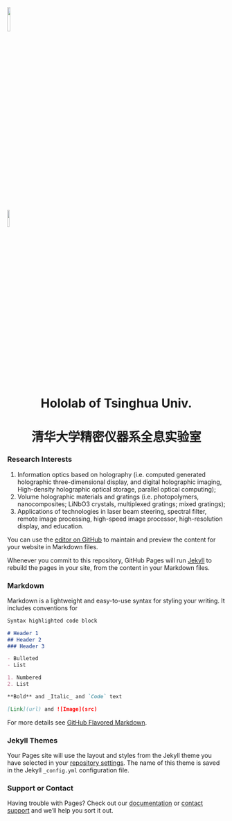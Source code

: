
<div align=left><img src="https://github.com/THUHoloLab/thuhololab.github.io/blob/blog-meterial/thu_tag.jpg" width = "12%" height = "12%"><div align=left><img src="https://github.com/THUHoloLab/thuhololab.github.io/blob/blog-meterial/hololab_tag.png" width = "10%" height = "10%">
  
# <center> Hololab of Tsinghua Univ. </center>
# <center>清华大学精密仪器系全息实验室</center>

### Research Interests 
1. Information optics based on holography (i.e. computed generated holographic three-dimensional display, and digital holographic imaging, High-density holographic optical storage, parallel optical computing); 
2. Volume holographic materials and gratings (i.e. photopolymers, nanocomposites; LiNbO3 crystals, multiplexed gratings; mixed gratings); 
3. Applications of technologies in laser beam steering, spectral filter, remote image processing, high-speed image processor, high-resolution display, and education.

You can use the [editor on GitHub](https://github.com/THUHoloLab/thu_hololab.github.com/edit/master/index.md) to maintain and preview the content for your website in Markdown files.

Whenever you commit to this repository, GitHub Pages will run [Jekyll](https://jekyllrb.com/) to rebuild the pages in your site, from the content in your Markdown files.

### Markdown

Markdown is a lightweight and easy-to-use syntax for styling your writing. It includes conventions for

```markdown
Syntax highlighted code block

# Header 1
## Header 2
### Header 3

- Bulleted
- List

1. Numbered
2. List

**Bold** and _Italic_ and `Code` text

[Link](url) and ![Image](src)
```

For more details see [GitHub Flavored Markdown](https://guides.github.com/features/mastering-markdown/).

### Jekyll Themes

Your Pages site will use the layout and styles from the Jekyll theme you have selected in your [repository settings](https://github.com/THUHoloLab/thu_hololab.github.com/settings). The name of this theme is saved in the Jekyll `_config.yml` configuration file.

### Support or Contact

Having trouble with Pages? Check out our [documentation](https://help.github.com/categories/github-pages-basics/) or [contact support](https://github.com/contact) and we’ll help you sort it out.
